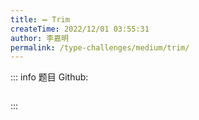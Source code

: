 ```yaml
---
title: ➖ Trim
createTime: 2022/12/01 03:55:31
author: 李嘉明
permalink: /type-challenges/medium/trim/
---
```


::: info 题目
Github: []()

```ts

```

:::
